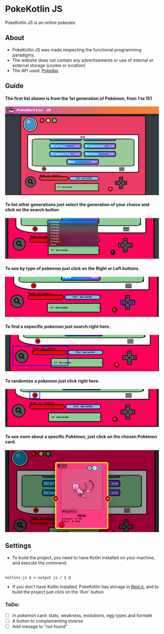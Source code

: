 # PokeKotlin JS

PokeKotlin JS is an online pokedex

## About

- PokeKotlin JS was made respecting the functional programming paradigms.
- The website does not contain any advertisements or use of internal or external storage (cookie or location)
- The API used: [PokeApi](https://pokeapi.co/)

## Guide

#### The first list shown is from the 1st generation of Pokémon, from 1 to 151

<img alt="home page" src="assets/img/home_page_print.png">

#### To list other generations just select the generation of your choice and click on the search button

<img alt="home page" src="assets/img/choose_generation.png">

#### To see by type of pokemon just click on the Right or Left buttons.

<img alt="home page" src="assets/img/change_dropdown.png">

#### To find a especific pokemon just search right here.

<img alt="home page" src="assets/img/search_pokemon.png">

#### To randomize a pokemon just click right here.

<img alt="home page" src="assets/img/random_pokemon.png">

#### To see more about a specific Pokémon, just click on the chosen Pokémon card.

<img alt="home page" src="assets/img/opened_card.png">

## Settings

- To build the project, you need to have Kotlin installed on your machine, and execute the command:

```cmd

kotlinc-js $ <-output js / $ @

```

- If you don't have Kotlin installed, PokeKotlin has storage in [Repl.it](https://replit.com/@zDeemon/PokeKotlin), and to build the project just click on the 'Run' button

### ToDo:

- [ ] In pokemon card: stats, weakness, evolutions, egg types and formate
- [ ] A button to complementing inverse
- [ ] Add mesage to "not found"
